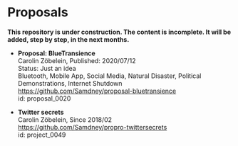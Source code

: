 # Proposals

**This repository is under construction. The content is incomplete. It will be added, step by step, in the next months.**  

* **Proposal: BlueTransience**   
Carolin Zöbelein, Published: 2020/07/12  
Status: Just an idea  
Bluetooth, Mobile App, Social Media, Natural Disaster, Political Demonstrations, Internet Shutdown   
https://github.com/Samdney/proposal-bluetransience  
id: proposal_0020 

* **Twitter secrets**  
Carolin Zöbelein, Since 2018/02  
https://github.com/Samdney/propro-twittersecrets   
id: project_0049  

